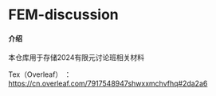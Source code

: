# FEM-discussion

#### 介绍
本仓库用于存储2024有限元讨论班相关材料

Tex（Overleaf） ： https://cn.overleaf.com/7917548947shwxxmchvfhq#2da2a6

